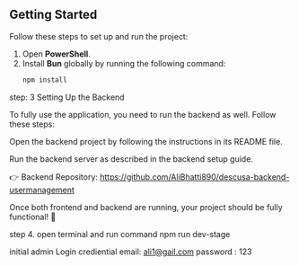 ## Getting Started

Follow these steps to set up and run the project:

1. Open **PowerShell**.
2. Install **Bun** globally by running the following command:
   ```sh
   npm install


step: 3
   Setting Up the Backend

To fully use the application, you need to run the backend as well. Follow these steps:

Open the backend project by following the instructions in its README file.

Run the backend server as described in the backend setup guide.

👉 Backend Repository: https://github.com/AliBhatti890/descusa-backend-usermanagement

Once both frontend and backend are running, your project should be fully functional! 🚀


step 4. open terminal and run command 
npm run dev-stage



   initial admin Login crediential
   email: ali1@gail.com
   password : 123
